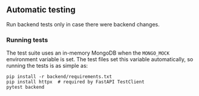 ## Automatic testing
Run backend tests only in case there were backend changes.

### Running tests
The test suite uses an in-memory MongoDB when the `MONGO_MOCK` environment
variable is set. The test files set this variable automatically, so running the
tests is as simple as:

```
pip install -r backend/requirements.txt
pip install httpx  # required by FastAPI TestClient
pytest backend
```
